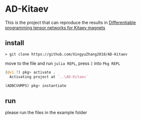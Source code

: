 # AD-Kitaev

This is the project that can reproduce the results in [Differentiable programming tensor networks for Kitaev magnets](https://arxiv.org/abs/2304.01551)
## install
```shell
> git clone https://github.com/XingyuZhang2018/AD-Kitaev
```
move to the file and run `julia REPL`, press `]` into `Pkg REPL`
```julia
(@v1.7) pkg> activate .
  Activating project at `..\AD-Kitaev`

(ADBCVUMPS) pkg> instantiate
```

## run
please run the files in the example folder